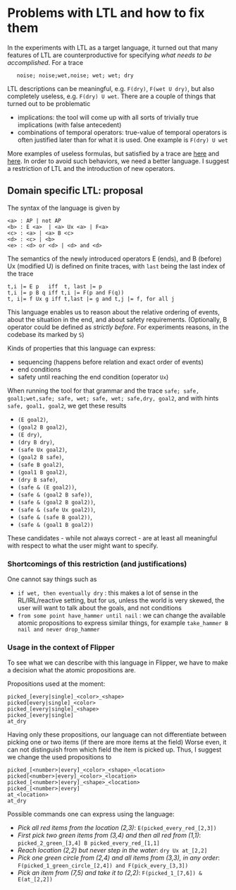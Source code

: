 # Problems with LTL and how to fix them

In the experiments with LTL as a target language, it turned out that many features of LTL are counterproductive
for specifying *what needs to be accomplished*. 
For a trace 
```
   noise; noise;wet,noise; wet; wet; dry
```

LTL descriptions can be meaningful, e.g. `F(dry)`, `F(wet U dry)`, but also completely useless, e.g. 
`F(dry) U wet`. There are a couple of things that turned out to be problematic
 - implications: the tool will come up with all sorts of trivially true implications (with false antecedent)
 - combinations of temporal operators: true-value of temporal operators is often justified later than 
 for what it is used. One example is `F(dry) U wet`
 
More examples of useless formulas, but satisfied by a trace are [here](positiveExamplesAnalysis) and [here](positiveExamplesAnalysis2).
In order to avoid such behaviors, we need a better language. I suggest a restriction of LTL and the introduction
of new operators.


## Domain specific LTL: proposal

The syntax of the language is given by

```
<a> : AP | not AP 
<b> : E <a>  | <a> Ux <a> | F<a>
<c> : <a> | <a> B <c>
<d> : <c> | <b>
<e> : <d> or <d> | <d> and <d> 
```

The semantics of the newly introduced operators E (ends), and B (before) Ux (modified U) is defined
on finite traces, with `last` being the last index of the trace

```
t,i |= E p   iff  t, last |= p
t,i |= p B q iff t,i |= F(p and F(q))
t, i|= f Ux g iff t,last |= g and t,j |= f, for all j
```


This language enables us to reason about the relative ordering of events, about the situation in the end, and about 
safety requirements.
(Optionally, B operator could be defined as *strictly before*. For experiments reasons, in the codebase its marked by `S`)

Kinds of properties that this language can express:

 - sequencing (happens before relation and exact order of events)
 - end conditions
 - safety until reaching the end condition (operator `Ux`)   

When running the tool for that grammar and the trace `safe; safe, goal1;wet,safe; safe, wet; safe, wet; safe,dry, goal2`,
and with hints `safe, goal1, goal2`, we get these results
- `(E goal2)`, 
- `(goal2 B goal2)`, 
- `(E dry)`, 
- `(dry B dry)`, 
- `(safe Ux goal2)`, 
- `(goal2 B safe)`,
 - `(safe B goal2)`, 
 - `(goal1 B goal2)`, 
 - `(dry B safe)`, 
 - `(safe & (E goal2))`, 
 - `(safe & (goal2 B safe))`, 
 - `(safe & (goal2 B goal2))`, 
 - `(safe & (safe Ux goal2))`, 
 - `(safe & (safe B goal2))`, 
 - `(safe & (goal1 B goal2))`
 
 These candidates - while not always correct - are at least all meaningful with respect to what the user
 might want to specify.
 
### Shortcomings of this restriction (and justifications)
 One cannot say things such as
 - `if wet, then eventually dry` : this makes a lot of sense in the RL/IRL/reactive setting, but for us, 
unless the world is very skewed, the user will want to talk about the goals, and not conditions
- `from some point have_hammer until nail` : we can change the available atomic propositions to express
 similar things, for example `take_hammer B nail and never drop_hammer`
 
### Usage in the context of Flipper
 To see what we can describe with this language in Flipper, we have to make a decision what the atomic propositions are.
 
 Propositions used at the moment:
```
picked_[every|single]_<color>_<shape>
picked[every|single]_<color>
picked_[every|single]_<shape>
picked_[every|single]
at_dry
```

Having only these propositions, our language can not differentiate between picking one or two items (if there are more items at the field)
Worse even, it can not distinguish from which field the item is picked up.
Thus, I suggest we change the used propositions to 
```
picked_[<number>|every]_<color>_<shape>_<location>
picked[<number>|every]_<color>_<location>
picked_[<number>|every]_<shape>_<location>
picked_[<number>|every]
at_<location>
at_dry
```

Possible commands one can express using the language:
- *Pick all red items from the location (2,3)*:  `E(picked_every_red_[2,3])`
- *First pick two green items from (3,4) and then all red from (1,1)*: `picked_2_green_[3,4] B picked_every_red_[1,1]`
- *Reach location (2,2) but never step in the water*: `dry Ux at_[2,2]` 
- *Pick one green circle from (2,4) and all items from (3,3), in any order*: `F(picked_1_green_circle_[2,4]) and F(pick_every_[3,3])`
- *Pick an item from (7,5) and take it to (2,2)*: `F(picked_1_[7,6]) & E(at_[2,2])`